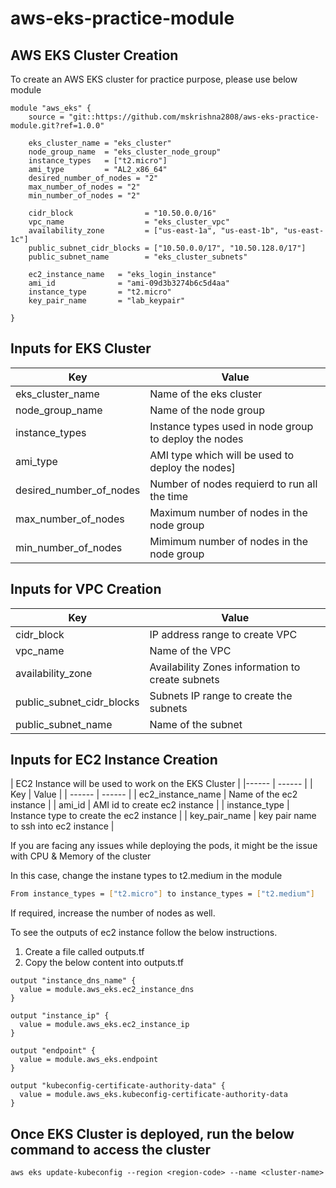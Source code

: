 # aws-eks-practice-module

## AWS EKS Cluster Creation

To create an AWS EKS cluster for practice purpose, please use below module

```hcl
module "aws_eks" {
    source = "git::https://github.com/mskrishna2808/aws-eks-practice-module.git?ref=1.0.0"

    eks_cluster_name = "eks_cluster"
    node_group_name  = "eks_cluster_node_group"
    instance_types   = ["t2.micro"]
    ami_type         = "AL2_x86_64"
    desired_number_of_nodes = "2"
    max_number_of_nodes = "2"
    min_number_of_nodes = "2"

    cidr_block                = "10.50.0.0/16"
    vpc_name                  = "eks_cluster_vpc"
    availability_zone         = ["us-east-1a", "us-east-1b", "us-east-1c"]
    public_subnet_cidr_blocks = ["10.50.0.0/17", "10.50.128.0/17"]
    public_subnet_name        = "eks_cluster_subnets"

    ec2_instance_name   = "eks_login_instance"
    ami_id              = "ami-09d3b3274b6c5d4aa"
    instance_type       = "t2.micro"
    key_pair_name       = "lab_keypair"

}
```
## Inputs for EKS Cluster

| Key | Value |
| ------ | ------ |
| eks_cluster_name | Name of the eks cluster |
| node_group_name | Name of the node group |
| instance_types | Instance types used in node group to deploy the nodes |
| ami_type | AMI type which will be used to deploy the nodes] |
| desired_number_of_nodes | Number of nodes requierd to run all the time |
| max_number_of_nodes | Maximum number of nodes in the node group |
| min_number_of_nodes | Mimimum number of nodes in the node group |

## Inputs for VPC Creation

| Key | Value |
| ------ | ------ |
| cidr_block | IP address range to create VPC |
| vpc_name | Name of the VPC |
| availability_zone | Availability Zones information to create subnets |
| public_subnet_cidr_blocks | Subnets IP range to create the subnets |
| public_subnet_name | Name of the subnet |

## Inputs for EC2 Instance Creation
| EC2 Instance will be used to work on the EKS Cluster |
|------ | ------ |
| Key | Value |
| ------ | ------ |
| ec2_instance_name | Name of the ec2 instance |
| ami_id | AMI id to create ec2 instance |
| instance_type | Instance type to create the ec2 instance |
| key_pair_name | key pair name to ssh into ec2 instance |


If you are facing any issues while deploying the pods, it might be the issue with CPU & Memory of the cluster

In this case, change the instane types to t2.medium in the module

```sh
From instance_types = ["t2.micro"] to instance_types = ["t2.medium"]
```

If required, increase the number of nodes as well.


To see the outputs of ec2 instance follow the below instructions.

1. Create a file called outputs.tf
2. Copy the below content into outputs.tf

```hcl
output "instance_dns_name" {
  value = module.aws_eks.ec2_instance_dns
}

output "instance_ip" {
  value = module.aws_eks.ec2_instance_ip
}

output "endpoint" {
  value = module.aws_eks.endpoint
}

output "kubeconfig-certificate-authority-data" {
  value = module.aws_eks.kubeconfig-certificate-authority-data
}
```
## Once EKS Cluster is deployed, run the below command to access the cluster

```hcl
aws eks update-kubeconfig --region <region-code> --name <cluster-name>
```

